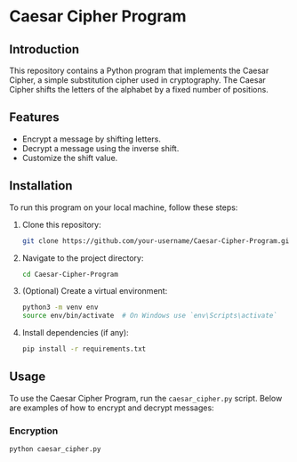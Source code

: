 
# Caesar Cipher Program

## Introduction

This repository contains a Python program that implements the Caesar Cipher, a simple substitution cipher used in cryptography. The Caesar Cipher shifts the letters of the alphabet by a fixed number of positions.

## Features

- Encrypt a message by shifting letters.
- Decrypt a message using the inverse shift.
- Customize the shift value.

## Installation

To run this program on your local machine, follow these steps:

1. Clone this repository:
    ```bash
    git clone https://github.com/your-username/Caesar-Cipher-Program.git
    ```

2. Navigate to the project directory:
    ```bash
    cd Caesar-Cipher-Program
    ```

3. (Optional) Create a virtual environment:
    ```bash
    python3 -m venv env
    source env/bin/activate  # On Windows use `env\Scripts\activate`
    ```

4. Install dependencies (if any):
    ```bash
    pip install -r requirements.txt
    ```

## Usage

To use the Caesar Cipher Program, run the `caesar_cipher.py` script. Below are examples of how to encrypt and decrypt messages:

### Encryption
```bash
python caesar_cipher.py
